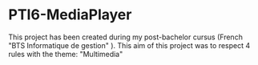 PTI6-MediaPlayer
================

This project has been created during my post-bachelor cursus (French "BTS Informatique de gestion" ). This aim of this project was to respect 4 rules with the theme: "Multimedia" 
